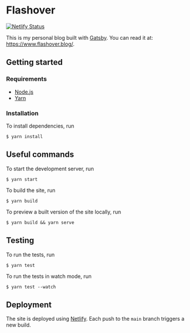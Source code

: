 # Flashover

[![Netlify Status](https://api.netlify.com/api/v1/badges/ebcde820-7a0c-42a2-9881-a4af06411f92/deploy-status)](https://app.netlify.com/sites/flashover-gatsby/deploys)

This is my personal blog built with [Gatsby](https://www.gatsbyjs.com/). You can read it at: <https://www.flashover.blog/>.

## Getting started

### Requirements

- [Node.js](https://nodejs.org/)
- [Yarn](https://yarnpkg.com/)

### Installation

To install dependencies, run

    $ yarn install

## Useful commands

To start the development server, run

    $ yarn start

To build the site, run

    $ yarn build

To preview a built version of the site locally, run

    $ yarn build && yarn serve

## Testing

To run the tests, run

    $ yarn test

To run the tests in watch mode, run

    $ yarn test --watch

## Deployment

The site is deployed using [Netlify](https://www.netlify.com/). Each push to the `main` branch triggers a new build.
